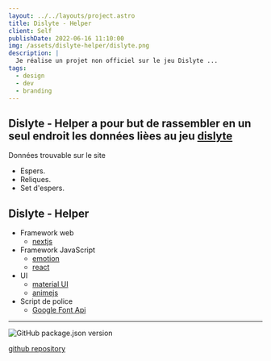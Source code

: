 ```yaml
---
layout: ../../layouts/project.astro
title: Dislyte - Helper
client: Self
publishDate: 2022-06-16 11:10:00
img: /assets/dislyte-helper/dislyte.png
description: |
  Je réalise un projet non officiel sur le jeu Dislyte ...
tags:
  - design
  - dev
  - branding
---
```


## Dislyte - Helper a pour but de rassembler en un seul endroit les données lièes au jeu [dislyte](https://dislyte.farlightgames.com/)

Données trouvable sur le site

- Espers.
- Reliques.
- Set d'espers.

## Dislyte - Helper

- Framework web
  - [nextjs](https://nextjs.org/)
- Framework JavaScript
  - [emotion](https://emotion.sh/docs)
  - [react](https://fr.reactjs.org/)
- UI
  - [material UI](https://mui.com/)
  - [animejs](https://animejs.com/)
- Script de police
  - [Google Font Api](https://developers.google.com/fonts)

---

![GitHub package.json version](https://img.shields.io/github/package-json/v/SandBox-AD/Helper-Dislyte?color=r&style=for-the-badge)

[github repository](https://github.com/SandBox-AD/Helper-Dislyte)
